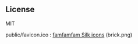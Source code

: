 License
-------

MIT

public/favicon.ico : [famfamfam Silk icons](http://www.famfamfam.com/lab/icons/silk/) (brick.png)
